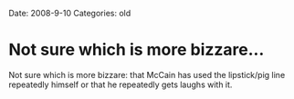 Date: 2008-9-10
Categories: old

# Not sure which is more bizzare...

Not sure which is more bizzare: that McCain has used the lipstick/pig line repeatedly himself or that he repeatedly gets laughs with it.
